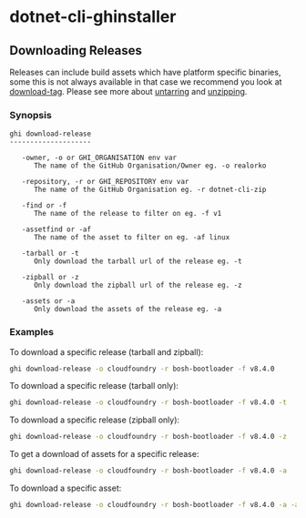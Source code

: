 # dotnet-cli-ghinstaller

## Downloading Releases

Releases can include build assets which have platform specific binaries, some this is not always available in 
that case we recommend you look at [download-tag](https://github.com/RealOrko/dotnet-cli-ghinstaller/blob/master/docs/download-tag.md).
Please see more about [untarring](https://github.com/RealOrko/dotnet-cli-ghinstaller/blob/master/docs/untar.md) 
and [unzipping](https://github.com/RealOrko/dotnet-cli-ghinstaller/blob/master/docs/unzip.md).

### Synopsis

```
ghi download-release
--------------------

   -owner, -o or GHI_ORGANISATION env var
      The name of the GitHub Organisation/Owner eg. -o realorko

   -repository, -r or GHI_REPOSITORY env var
      The name of the GitHub Organisation eg. -r dotnet-cli-zip

   -find or -f
      The name of the release to filter on eg. -f v1

   -assetfind or -af
      The name of the asset to filter on eg. -af linux

   -tarball or -t
      Only download the tarball url of the release eg. -t

   -zipball or -z
      Only download the zipball url of the release eg. -z

   -assets or -a
      Only download the assets of the release eg. -a
``` 

### Examples

To download a specific release (tarball and zipball):

```bash
ghi download-release -o cloudfoundry -r bosh-bootloader -f v8.4.0 
```

To download a specific release (tarball only):

```bash
ghi download-release -o cloudfoundry -r bosh-bootloader -f v8.4.0 -t
```

To download a specific release (zipball only):

```bash
ghi download-release -o cloudfoundry -r bosh-bootloader -f v8.4.0 -z
```

To get a download of assets for a specific release: 

```bash
ghi download-release -o cloudfoundry -r bosh-bootloader -f v8.4.0 -a
```

To download a specific asset:

```bash
ghi download-release -o cloudfoundry -r bosh-bootloader -f v8.4.0 -a -au -af linux
```
